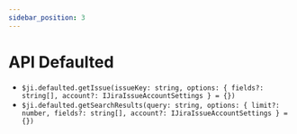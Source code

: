 ```yaml
---
sidebar_position: 3
---
```

# API Defaulted

- `$ji.defaulted.getIssue(issueKey: string, options: { fields?: string[], account?: IJiraIssueAccountSettings } = {})`
- `$ji.defaulted.getSearchResults(query: string, options: { limit?: number, fields?: string[], account?: IJiraIssueAccountSettings } = {})`
